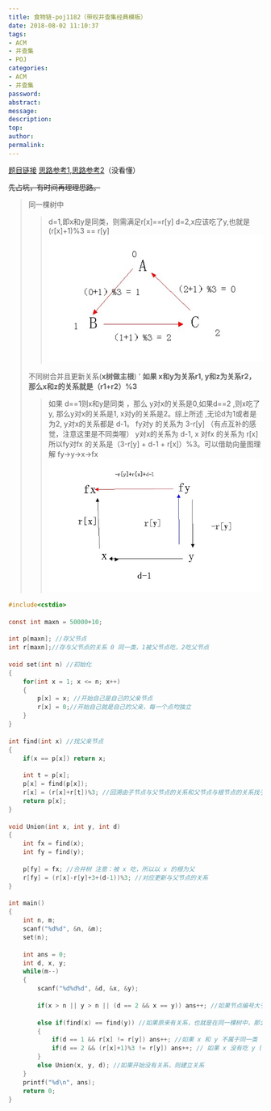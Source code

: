 ```yaml
---
title: 食物链-poj1182（带权并查集经典模板）
date: 2018-08-02 11:10:37
tags:
- ACM
- 并查集
- POJ
categories:
- ACM
- 并查集
password:
abstract:
message:
description:
top:
author:
permalink:
---
```


[题目链接](http://poj.org/problem?id=1182)
[思路参考1](https://blog.csdn.net/freezhanacmore/article/details/8767413),[思路参考2](https://blog.csdn.net/niushuai666/article/details/6981689)（没看懂）

<!--more-->

~~先占坑，有时间再理理思路。~~
> 同一棵树中
>> d=1,即x和y是同类，则需满足r[x]==r[y]
d=2,x应该吃了y,也就是(r[x]+1)%3 == r[y] ![](poj1182/1.jpg)
>
> 不同树合并且更新关系(**x树做主根**)
> '   **如果 x和y为关系r1, y和z为关系r2， 那么x和z的关系就是（r1+r2）%3**
>> 如果 d==1则x和y是同类 ，那么 y对x的关系是0,如果d==2 ,则x吃了y,  那么y对x的关系是1, x对y的关系是2。综上所述 ,无论d为1或者是为2,  y对x的关系都是 d-1。
fy对y 的关系为 3-r[y] （有点互补的感觉，注意这里是不同类喔）
y对x的关系为 d-1,
x 对fx 的关系为 r[x]
所以fy对fx 的关系是（3-r[y] + d-1 + r[x]）%3。可以借助向量图理解 fy->y->x->fx![fy->y->x->fx](poj1182/2.jpg)
>

```c
#include<cstdio>
 
const int maxn = 50000+10;
 
int p[maxn]; //存父节点
int r[maxn];//存与父节点的关系 0 同一类，1被父节点吃，2吃父节点
 
void set(int n) //初始化
{
    for(int x = 1; x <= n; x++)
    {
        p[x] = x; //开始自己是自己的父亲节点
        r[x] = 0;//开始自己就是自己的父亲，每一个点均独立
    }
}
 
int find(int x) //找父亲节点
{
    if(x == p[x]) return x;
 
    int t = p[x];
    p[x] = find(p[x]);
    r[x] = (r[x]+r[t])%3; //回溯由子节点与父节点的关系和父节点与根节点的关系找子节点与根节点的关系
    return p[x];
}
 
void Union(int x, int y, int d)
{
    int fx = find(x);
    int fy = find(y);
 
    p[fy] = fx; //合并树 注意：被 x 吃，所以以 x 的根为父
    r[fy] = (r[x]-r[y]+3+(d-1))%3; //对应更新与父节点的关系
}
 
int main()
{
    int n, m;
    scanf("%d%d", &n, &m);
    set(n);
 
    int ans = 0;
    int d, x, y;
    while(m--)
    {
        scanf("%d%d%d", &d, &x, &y);
 
        if(x > n || y > n || (d == 2 && x == y)) ans++; //如果节点编号大于最大编号，或者自己吃自己，说谎
 
        else if(find(x) == find(y)) //如果原来有关系，也就是在同一棵树中，那么直接判断是否说谎
        {
            if(d == 1 && r[x] != r[y]) ans++; //如果 x 和 y 不属于同一类
            if(d == 2 && (r[x]+1)%3 != r[y]) ans++; // 如果 x 没有吃 y (注意要对应Uinon(x, y)的情况，否则一路WA到死啊！！！)
        }
        else Union(x, y, d); //如果开始没有关系，则建立关系
    }
    printf("%d\n", ans);
    return 0;
}

```